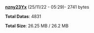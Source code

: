 [**nzny23Yx**](/data/nzny23Yx.txt) (25/11/22 - 05:29)- 2741 bytes

**Total Datas**: 4831

**Total Size**: 26.25 MB / 26.2 MB